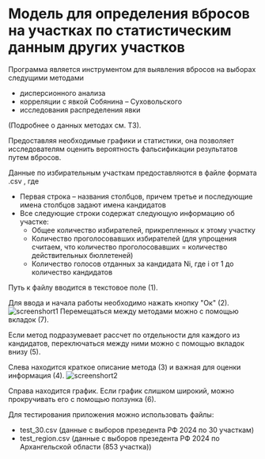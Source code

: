 # Модель для определения вбросов на участках по статистическим данным других участков
Программа является инструментом для выявления вбросов на выборах следущими методами 
* дисперсионного анализа
* корреляции с явкой Собянина – Суховольского
* исследования распределения явки

(Подробнее о данных методах см. ТЗ).

Предоставляя необходимые графики и статистики, она позволяет исследователям оценить вероятность фальсификации результатов
 путем вбросов.

Данные по избирательным участкам предоставляются в файле формата .csv , где
* Первая строка – названия столбцов, причем третье и последующие имена столбцов задают имена кандидатов 
* Все следующие строки содержат следующую информацию об участке:
  * Общее количество избирателей, прикрепленных к этому участку
  * Количество проголосовавших избирателей (для упрощения считаем, что количество проголосовавших = количество действительных бюллетеней)
  * Количество голосов отданных за кандидата Ni, где i от 1 до количество кандидатов

Путь к файлу вводится в текстовое поле (1). 

Для ввода и начала работы необходимо нажать кнопку "Ок" (2).
![screenshort1](https://github.com/AKlychkova/croc_javaschool2024/assets/90353866/333bb3be-7c86-40dc-9321-a4258f03f0b9)
Перемещаться между методами можно с помощью вкладок (7).

Если метод подразумевает рассчет по отдельности для каждого из кандидатов, переключаться между ними можно
с помощью вкладок внизу (5).

Слева находится краткое описание метода (3) и важная для оценки информация (4). 
![screenshort2](https://github.com/AKlychkova/croc_javaschool2024/assets/90353866/776d616e-3455-4728-a115-c578117698d5)

Справа находится график. Если график слишком широкий, можно прокручивать его с помощью ползунка (6).

Для тестирования приложения можно использовать файлы:
* test_30.csv (данные с выборов презедента РФ 2024 по 30 участкам)
* test_region.csv (данные с выборов презедента РФ 2024 по Архангельской области (853 участка))
